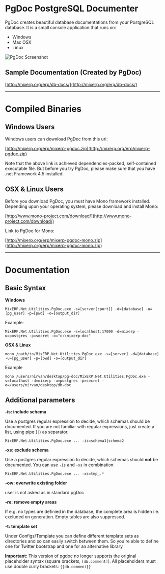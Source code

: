 # PgDoc PostgreSQL Documenter
PgDoc creates beautiful database documentations from your PostgreSQL database. It is a small console application that runs
on:

* Windows
* Mac OSX
* Linux

![PgDoc Screenshot](https://raw.githubusercontent.com/mixerp/pgdoc/master/assets/images/pg-doc.png)

## Sample Documentation (Created by PgDoc)
[http://mixerp.org/erp/db-docs/](http://mixerp.org/erp/db-docs/)

---
# Compiled Binaries

## Windows Users
Windows users can download PgDoc from this url:

[http://mixerp.org/erp/mixerp-pgdoc.zip](http://mixerp.org/erp/mixerp-pgdoc.zip)

Note that the above link is achieved dependencies-packed, self-contained executable file. But before you try PgDoc, please make
sure that you have .net Framework 4.5 installed.

## OSX & Linux Users

Before you download PgDoc, you must have Mono framework installed. Depending upon your operating system, please download
and install Mono:

[http://www.mono-project.com/download/](http://www.mono-project.com/download/)

Link to PgDoc for Mono:

[http://mixerp.org/erp/mixerp-pgdoc-mono.zip](http://mixerp.org/erp/mixerp-pgdoc-mono.zip)

---

# Documentation
## Basic Syntax

**Windows**
```
MixERP.Net.Utilities.PgDoc.exe -s=[server[:port]] -d=[database] -u=[pg_user] -p=[pwd] -o=[output_dir]
```

Example:
```
MixERP.Net.Utilities.PgDoc.exe -s=localhost:17000 -d=mixerp -u=postgres -p=secret -o="c:\mixerp-doc"
```

**OSX & Linux**

```
mono /path/to/MixERP.Net.Utilities.PgDoc.exe -s=[server] -d=[database] -u=[pg_user] -p=[pwd] -o=[output_dir]
```

Example

```
mono /users/nirvan/desktop/pg-doc/MixERP.Net.Utilities.PgDoc.exe -s=localhost -d=mixerp -u=postgres -p=secret -o=/users/nirvan/desktop/db-doc
```

## Additional parameters
**-is: include schema**

Use a postgres regular expression to decide, which schemas should be documented. 
If you are not familiar with regular expressions, just create a list, using pipe (``|``) as separator.
```
MixERP.Net.Utilities.PgDoc.exe ... -is=schema1|schema2
```

**-xs: exclude schema**

Use a postgres regular expression to decide, which schemas should **not** be documented. You can use ``-is`` and ``-xs`` in combination
```
MixERP.Net.Utilities.PgDoc.exe ... -xs=tmp_.*
```

**-ow: overwrite existing folder**

user is not asked as in standard pgDoc

**-re: remove empty areas**

If e.g. no types are definied in the database, the complete area is hidden i.e. excluded on generation. Empty tables are also suppressed.

**-t: template set**

Under Configs/Template you can define different template sets as directories and so can  easily switch between them. So you're able to define one for Twitter bootstrap and one for an alternative library

**Important:** This version of pgdoc no longer supports the original placeholder syntax (square brackets, `[db.comment]`). All placeholders must use double curly brackets: `{{db.comment}}`


